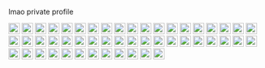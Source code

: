 lmao private profile

<img alt="melting face" src="https://user-images.githubusercontent.com/73512469/159086909-3eb92a18-53b2-4ff6-9217-37ef26ce9932.svg" width="22" height="22"> <img alt="melting face" src="https://user-images.githubusercontent.com/73512469/159086909-3eb92a18-53b2-4ff6-9217-37ef26ce9932.svg" width="22" height="22"> <img alt="melting face" src="https://user-images.githubusercontent.com/73512469/159086909-3eb92a18-53b2-4ff6-9217-37ef26ce9932.svg" width="22" height="22"> <img alt="melting face" src="https://user-images.githubusercontent.com/73512469/159086909-3eb92a18-53b2-4ff6-9217-37ef26ce9932.svg" width="22" height="22"> <img alt="melting face" src="https://user-images.githubusercontent.com/73512469/159086909-3eb92a18-53b2-4ff6-9217-37ef26ce9932.svg" width="22" height="22"> <img alt="melting face" src="https://user-images.githubusercontent.com/73512469/159086909-3eb92a18-53b2-4ff6-9217-37ef26ce9932.svg" width="22" height="22"> <img alt="melting face" src="https://user-images.githubusercontent.com/73512469/159086909-3eb92a18-53b2-4ff6-9217-37ef26ce9932.svg" width="22" height="22"> <img alt="melting face" src="https://user-images.githubusercontent.com/73512469/159086909-3eb92a18-53b2-4ff6-9217-37ef26ce9932.svg" width="22" height="22"> <img alt="melting face" src="https://user-images.githubusercontent.com/73512469/159086909-3eb92a18-53b2-4ff6-9217-37ef26ce9932.svg" width="22" height="22"> <img alt="melting face" src="https://user-images.githubusercontent.com/73512469/159086909-3eb92a18-53b2-4ff6-9217-37ef26ce9932.svg" width="22" height="22"> <img alt="melting face" src="https://user-images.githubusercontent.com/73512469/159086909-3eb92a18-53b2-4ff6-9217-37ef26ce9932.svg" width="22" height="22"> <img alt="melting face" src="https://user-images.githubusercontent.com/73512469/159086909-3eb92a18-53b2-4ff6-9217-37ef26ce9932.svg" width="22" height="22"> <img alt="melting face" src="https://user-images.githubusercontent.com/73512469/159086909-3eb92a18-53b2-4ff6-9217-37ef26ce9932.svg" width="22" height="22"> <img alt="melting face" src="https://user-images.githubusercontent.com/73512469/159086909-3eb92a18-53b2-4ff6-9217-37ef26ce9932.svg" width="22" height="22"> <img alt="melting face" src="https://user-images.githubusercontent.com/73512469/159086909-3eb92a18-53b2-4ff6-9217-37ef26ce9932.svg" width="22" height="22"> <img alt="melting face" src="https://user-images.githubusercontent.com/73512469/159086909-3eb92a18-53b2-4ff6-9217-37ef26ce9932.svg" width="22" height="22"> <img alt="melting face" src="https://user-images.githubusercontent.com/73512469/159086909-3eb92a18-53b2-4ff6-9217-37ef26ce9932.svg" width="22" height="22"> <img alt="melting face" src="https://user-images.githubusercontent.com/73512469/159086909-3eb92a18-53b2-4ff6-9217-37ef26ce9932.svg" width="22" height="22"> <img alt="melting face" src="https://user-images.githubusercontent.com/73512469/159086909-3eb92a18-53b2-4ff6-9217-37ef26ce9932.svg" width="22" height="22"> <img alt="melting face" src="https://user-images.githubusercontent.com/73512469/159086909-3eb92a18-53b2-4ff6-9217-37ef26ce9932.svg" width="22" height="22"> <img alt="melting face" src="https://user-images.githubusercontent.com/73512469/159086909-3eb92a18-53b2-4ff6-9217-37ef26ce9932.svg" width="22" height="22"> <img alt="melting face" src="https://user-images.githubusercontent.com/73512469/159086909-3eb92a18-53b2-4ff6-9217-37ef26ce9932.svg" width="22" height="22"> <img alt="melting face" src="https://user-images.githubusercontent.com/73512469/159086909-3eb92a18-53b2-4ff6-9217-37ef26ce9932.svg" width="22" height="22"> <img alt="melting face" src="https://user-images.githubusercontent.com/73512469/159086909-3eb92a18-53b2-4ff6-9217-37ef26ce9932.svg" width="22" height="22"> <img alt="melting face" src="https://user-images.githubusercontent.com/73512469/159086909-3eb92a18-53b2-4ff6-9217-37ef26ce9932.svg" width="22" height="22"> <img alt="melting face" src="https://user-images.githubusercontent.com/73512469/159086909-3eb92a18-53b2-4ff6-9217-37ef26ce9932.svg" width="22" height="22"> <img alt="melting face" src="https://user-images.githubusercontent.com/73512469/159086909-3eb92a18-53b2-4ff6-9217-37ef26ce9932.svg" width="22" height="22"> <img alt="melting face" src="https://user-images.githubusercontent.com/73512469/159086909-3eb92a18-53b2-4ff6-9217-37ef26ce9932.svg" width="22" height="22"> <img alt="melting face" src="https://user-images.githubusercontent.com/73512469/159086909-3eb92a18-53b2-4ff6-9217-37ef26ce9932.svg" width="22" height="22"> <img alt="melting face" src="https://user-images.githubusercontent.com/73512469/159086909-3eb92a18-53b2-4ff6-9217-37ef26ce9932.svg" width="22" height="22"> <img alt="melting face" src="https://user-images.githubusercontent.com/73512469/159086909-3eb92a18-53b2-4ff6-9217-37ef26ce9932.svg" width="22" height="22"> <img alt="melting face" src="https://user-images.githubusercontent.com/73512469/159086909-3eb92a18-53b2-4ff6-9217-37ef26ce9932.svg" width="22" height="22"> <img alt="melting face" src="https://user-images.githubusercontent.com/73512469/159086909-3eb92a18-53b2-4ff6-9217-37ef26ce9932.svg" width="22" height="22"> <img alt="melting face" src="https://user-images.githubusercontent.com/73512469/159086909-3eb92a18-53b2-4ff6-9217-37ef26ce9932.svg" width="22" height="22"> <img alt="melting face" src="https://user-images.githubusercontent.com/73512469/159086909-3eb92a18-53b2-4ff6-9217-37ef26ce9932.svg" width="22" height="22"> <img alt="melting face" src="https://user-images.githubusercontent.com/73512469/159086909-3eb92a18-53b2-4ff6-9217-37ef26ce9932.svg" width="22" height="22"> <img alt="melting face" src="https://user-images.githubusercontent.com/73512469/159086909-3eb92a18-53b2-4ff6-9217-37ef26ce9932.svg" width="22" height="22"> <img alt="melting face" src="https://user-images.githubusercontent.com/73512469/159086909-3eb92a18-53b2-4ff6-9217-37ef26ce9932.svg" width="22" height="22"> <img alt="melting face" src="https://user-images.githubusercontent.com/73512469/159086909-3eb92a18-53b2-4ff6-9217-37ef26ce9932.svg" width="22" height="22"> <img alt="melting face" src="https://user-images.githubusercontent.com/73512469/159086909-3eb92a18-53b2-4ff6-9217-37ef26ce9932.svg" width="22" height="22"> <img alt="melting face" src="https://user-images.githubusercontent.com/73512469/159086909-3eb92a18-53b2-4ff6-9217-37ef26ce9932.svg" width="22" height="22"> <img alt="melting face" src="https://user-images.githubusercontent.com/73512469/159086909-3eb92a18-53b2-4ff6-9217-37ef26ce9932.svg" width="22" height="22"> <img alt="melting face" src="https://user-images.githubusercontent.com/73512469/159086909-3eb92a18-53b2-4ff6-9217-37ef26ce9932.svg" width="22" height="22"> <img alt="melting face" src="https://user-images.githubusercontent.com/73512469/159086909-3eb92a18-53b2-4ff6-9217-37ef26ce9932.svg" width="22" height="22"> <img alt="melting face" src="https://user-images.githubusercontent.com/73512469/159086909-3eb92a18-53b2-4ff6-9217-37ef26ce9932.svg" width="22" height="22"> <img alt="melting face" src="https://user-images.githubusercontent.com/73512469/159086909-3eb92a18-53b2-4ff6-9217-37ef26ce9932.svg" width="22" height="22"> <img alt="melting face" src="https://user-images.githubusercontent.com/73512469/159086909-3eb92a18-53b2-4ff6-9217-37ef26ce9932.svg" width="22" height="22"> <img alt="melting face" src="https://user-images.githubusercontent.com/73512469/159086909-3eb92a18-53b2-4ff6-9217-37ef26ce9932.svg" width="22" height="22"> <img alt="melting face" src="https://user-images.githubusercontent.com/73512469/159086909-3eb92a18-53b2-4ff6-9217-37ef26ce9932.svg" width="22" height="22"> <img alt="melting face" src="https://user-images.githubusercontent.com/73512469/159086909-3eb92a18-53b2-4ff6-9217-37ef26ce9932.svg" width="22" height="22">
